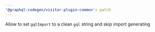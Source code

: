 ```yaml
---
'@graphql-codegen/visitor-plugin-common': patch
---
```


Allow to set `gqlImport` to a clean `gql` string and skip import generating
